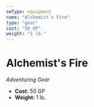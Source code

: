 ```yaml
---
smType: equipment
name: "Alchemist's Fire"
type: "gear"
cost: "50 GP"
weight: "1 lb."
---
```


# Alchemist's Fire
*Adventuring Gear*

- **Cost:** 50 GP
- **Weight:** 1 lb.
